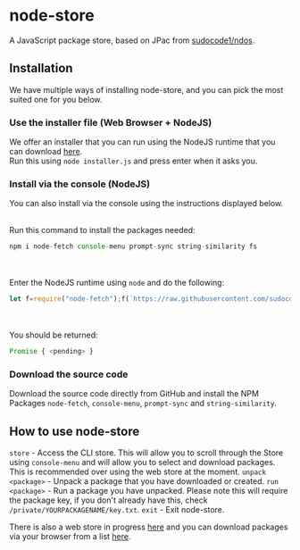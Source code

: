 # node-store
A JavaScript package store, based on JPac from [sudocode1/ndos](https://github.com/sudocode1/ndos).

## Installation
We have multiple ways of installing node-store, and you can pick the most suited one for you below.

### Use the installer file (Web Browser + NodeJS)
We offer an installer that you can run using the NodeJS runtime that you can download [here](http://nodestore.7m.pl/installer.js). <br>
Run this using `node installer.js` and press enter when it asks you.

### Install via the console (NodeJS)
You can also install via the console using the instructions displayed below. <br> <br>

Run this command to install the packages needed:
```js
npm i node-fetch console-menu prompt-sync string-similarity fs
```
<br> <br>
Enter the NodeJS runtime using `node` and do the following:
```js
let f=require("node-fetch");f(`https://raw.githubusercontent.com/sudocode1/node-store/master/index.js`).then(d => d.text()).then(d => require("fs").writeFileSync(`index.js`, d));
```
<br><br>
You should be returned:
```js
Promise { <pending> }
```

### Download the source code
Download the source code directly from GitHub and install the NPM Packages `node-fetch`, `console-menu`, `prompt-sync` and `string-similarity`.

## How to use node-store
`store` - Access the CLI store. This will allow you to scroll through the Store using `console-menu` and will allow you to select and download packages. This is recommended over using the web store at the moment.
`unpack <package>` - Unpack a package that you have downloaded or created.
`run <package>` - Run a package you have unpacked. Please note this will require the package key, if you don't already have this, check `/private/YOURPACKAGENAME/key.txt`.
`exit` - Exit node-store.

There is also a web store in progress [here](https://nodestore.7m.pl/storehtml) and you can download packages via your browser from a list [here](https://nodestore.7m.pl/store).
